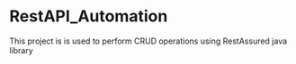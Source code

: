 # RestAPI_Automation
This project is is used to perform CRUD operations using RestAssured java library

